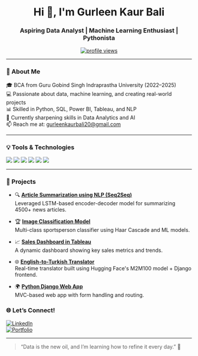 <h1 align="center">Hi 👋, I'm Gurleen Kaur Bali</h1>
<h3 align="center">Aspiring Data Analyst | Machine Learning Enthusiast | Pythonista</h3>

<p align="center">
  <a href="https://github.com/gurleenkaurbali19">
    <img src="https://komarev.com/ghpvc/?username=gurleenkaurbali19&label=Profile%20views&color=0e75b6&style=flat" alt="profile views"/>
  </a>
</p>

---

### 🚀 About Me

🎓 BCA from Guru Gobind Singh Indraprastha University (2022–2025)  
💻 Passionate about data, machine learning, and creating real-world projects  
📊 Skilled in Python, SQL, Power BI, Tableau, and NLP  
🧠 Currently sharpening skills in Data Analytics and AI  
📫 Reach me at: gurleenkaurbali20@gmail.com

---

### 💡 Tools & Technologies

<p>
  <img src="https://img.shields.io/badge/Python-3776AB?style=for-the-badge&logo=python&logoColor=white"/>
  <img src="https://img.shields.io/badge/SQL-025E8C?style=for-the-badge&logo=mysql&logoColor=white"/>
  <img src="https://img.shields.io/badge/PowerBI-F2C811?style=for-the-badge&logo=powerbi&logoColor=black"/>
  <img src="https://img.shields.io/badge/Tableau-E97627?style=for-the-badge&logo=tableau&logoColor=white"/>
  <img src="https://img.shields.io/badge/Django-092E20?style=for-the-badge&logo=django&logoColor=white"/>
  <img src="https://img.shields.io/badge/NLP-ff4081?style=for-the-badge"/>
</p>

---

### 🌟 Projects

- 🔍 [**Article Summarization using NLP (Seq2Seq)**](https://github.com/gurleenkaurbali19/article_summarization)  
  Leveraged LSTM-based encoder-decoder model for summarizing 4500+ news articles.

- 🏆 [**Image Classification Model**](https://github.com/gurleenkaurbali19/Image-Classification-model)  
  Multi-class sportsperson classifier using Haar Cascade and ML models.

- 📈 [**Sales Dashboard in Tableau**](https://public.tableau.com/app/profile/gurleen.kaur.bali/viz/sales_insights_17286399081960/SalesDashboard)  
  A dynamic dashboard showing key sales metrics and trends.

- 🌐 [**English-to-Turkish Translator**](https://github.com/gurleenkaurbali19/text_translation_english_to_turkish)  
  Real-time translator built using Hugging Face's M2M100 model + Django frontend.

- 🌍 [**Python Django Web App**](https://github.com/gurleenkaurbali19/Python-django-orientations)  
  MVC-based web app with form handling and routing.


### 🌐 Let’s Connect!

[![LinkedIn](https://img.shields.io/badge/LinkedIn-blue?style=for-the-badge&logo=linkedin&logoColor=white)](https://www.linkedin.com/in/gurleen-kaur-bali-4b24b1252/)  
[![Portfolio](https://img.shields.io/badge/Portfolio-000?style=for-the-badge&logo=notion&logoColor=white)](https://gorgeous-cardboard-907.notion.site/GURLEEN-KAUR-BALI-PORTFOLIO-180582e22306808fb849e262f8ab96dc?pvs=74)

---

> “Data is the new oil, and I’m learning how to refine it every day.” 🚀
